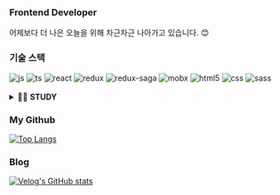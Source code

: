 ### Frontend Developer

어제보다 더 나은 오늘을 위해 차근차근 나아가고 있습니다. 😊

### 기술 스택

<div>
<span><img src="https://img.shields.io/badge/Javascript-F7DF1E?style=flat-square&logo=javascript&logoColor=white" title="js"></span>
<span><img src="https://img.shields.io/badge/Typescript-3178C6?style=flat-square&logo=typescript&logoColor=white" title="ts"></span>
<span><img src="https://img.shields.io/badge/React-61DAFB?style=flat-square&logo=react&logoColor=white" title="react"></span>
<span><img src="https://img.shields.io/badge/Redux-764ABC?style=flat-square&logo=redux&logoColor=white" title="redux"></span>
<span><img src="https://img.shields.io/badge/Redux--Saga-999999?style=flat-square&logo=redux-saga&logoColor=white" title="redux-saga"></span>
<span><img src="https://img.shields.io/badge/MobX-FF9955?style=flat-square&logo=mobx&logoColor=white" title="mobx"></span>
<span><img src="https://img.shields.io/badge/HTML5-E34F26?style=flat-square&logo=html5&logoColor=white" title="html5"></span>
<span><img src="https://img.shields.io/badge/CSS-1572B6?style=flat-square&logo=css3&logoColor=white" title="css"></span>
<span><img src="https://img.shields.io/badge/SASS-CC6699?style=flat-square&logo=sass&logoColor=white" title="sass"></span>
</div>
<br />
<details>
<summary>✍🏻 <strong>STUDY</strong></summary>
<br />
<span><img src="https://img.shields.io/badge/Recoil-3578E5?style=flat-square&logo=recoil&logoColor=white" title="recoil"></span>
<span><img src="https://img.shields.io/badge/Next.js-000000?style=flat-square&logo=next.js&logoColor=white" title="next.js"></span>
<span><img src="https://img.shields.io/badge/Express-000000?style=flat-square&logo=express&logoColor=white" title="express"></span>
<span><img src="https://img.shields.io/badge/MySQL-4479A1?style=flat-square&logo=mysql&logoColor=white" title="mysql"></span>
</details>

<!-- https://github.com/anuraghazra/github-readme-stats -->

### My Github

[![Top Langs](https://github-readme-stats.vercel.app/api/top-langs/?username=emproject525&layout=compact)](https://github.com/anuraghazra/github-readme-stats)

<!-- [![Anurag's GitHub stats](https://github-readme-stats.vercel.app/api?username=emproject525&hide_title=true&show_icons=true&include_all_commits=true&disable_animations=true&theme=default&&hide=prs,contribs&rank_icon=github)](https://github.com/anuraghazra/github-readme-stats) -->

### Blog

[![Velog's GitHub stats](https://velog-readme-stats.vercel.app/api?name=emproject525)](https://velog.io/@emproject525)

<!--
**emproject525/emproject525** is a ✨ _special_ ✨ repository because its `README.md` (this file) appears on your GitHub profile.

Here are some ideas to get you started:

- 🔭 I’m currently working on ...
- 🌱 I’m currently learning ...
- 👯 I’m looking to collaborate on ...
- 🤔 I’m looking for help with ...
- 💬 Ask me about ...
- 📫 How to reach me: ...
- 😄 Pronouns: ...
- ⚡ Fun fact: ...
-->
